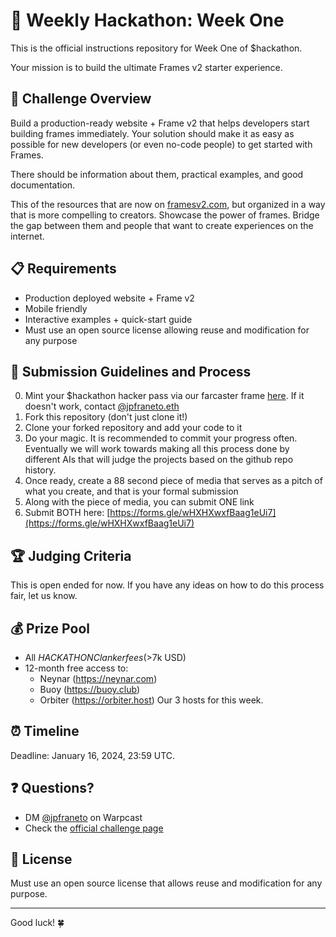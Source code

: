 # 🚀 Weekly Hackathon: Week One

This is the official instructions repository for Week One of $hackathon. 

Your mission is to build the ultimate Frames v2 starter experience.

## 🎯 Challenge Overview

Build a production-ready website + Frame v2 that helps developers start building frames immediately. Your solution should make it as easy as possible for new developers (or even no-code people) to get started with Frames.

There should be information about them, practical examples, and good documentation.

This of the resources that are now on [framesv2.com](https://framesv2.com), but organized in a way that is more compelling to creators. Showcase the power of frames. Bridge the gap between them and people that want to create experiences on the internet.

## 📋 Requirements

- Production deployed website + Frame v2
- Mobile friendly
- Interactive examples + quick-start guide
- Must use an open source license allowing reuse and modification for any purpose

## 📝 Submission Guidelines and Process

0. Mint your $hackathon hacker pass via our farcaster frame [here](https://warpcast.com/~/frames/launch?domain=weeklyhackathon.com). If it doesn't work, contact [@jpfraneto.eth](https://warpcast.com/~/inbox/create/16098?text=gm)
1. Fork this repository (don't just clone it!)
2. Clone your forked repository and add your code to it
3. Do your magic. It is recommended to commit your progress often. Eventually we will work towards making all this process done by different AIs that will judge the projects based on the github repo history.
5. Once ready, create a 88 second piece of media that serves as a pitch of what you create, and that is your formal submission
6. Along with the piece of media, you can submit ONE link
7. Submit BOTH here: [https://forms.gle/wHXHXwxfBaag1eUi7](https://forms.gle/wHXHXwxfBaag1eUi7)

## 🏆 Judging Criteria

This is open ended for now. If you have any ideas on how to do this process fair, let us know.

## 💰 Prize Pool

- All $HACKATHON Clanker fees (>$7k USD)
- 12-month free access to:
  - Neynar (https://neynar.com)
  - Buoy (https://buoy.club)
  - Orbiter (https://orbiter.host)
Our 3 hosts for this week.

## ⏰ Timeline

Deadline: January 16, 2024, 23:59 UTC.

## ❓ Questions?

- DM [@jpfraneto](https://warpcast.com/~/inbox/create/16098?text=gm) on Warpcast
- Check the [official challenge page](https://weeklyhackathon.com/week-one)

## 📜 License

Must use an open source license that allows reuse and modification for any purpose.

---

Good luck! 🍀

